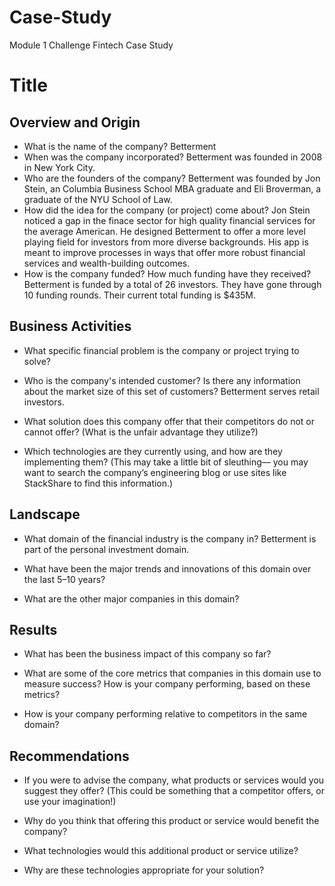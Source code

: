 # Case-Study
Module 1 Challenge Fintech Case Study 
# Title 

## Overview and Origin

* What is the name of the company?
Betterment
* When was the company incorporated?
Betterment was founded in 2008 in New York City. 
* Who are the founders of the company?
Betterment was founded by Jon Stein, an Columbia Business School MBA graduate and Eli Broverman, a graduate of the NYU School of Law.
* How did the idea for the company (or project) come about?
Jon Stein noticed a gap in the finace sector for high quality financial services for the average American. He designed Betterment to offer a more level playing field for investors from more diverse backgrounds. His app is meant to improve processes in ways that offer more robust financial services and wealth-building outcomes.
* How is the company funded? How much funding have they received?
Betterment is funded by a total of 26 investors. They have gone through 10 funding rounds. Their current total funding is $435M.



## Business Activities

* What specific financial problem is the company or project trying to solve?

* Who is the company's intended customer?  Is there any information about the market size of this set of customers?
Betterment serves retail investors. 

* What solution does this company offer that their competitors do not or cannot offer? (What is the unfair advantage they utilize?)

* Which technologies are they currently using, and how are they implementing them? (This may take a little bit of sleuthing–– you may want to search the company’s engineering blog or use sites like StackShare to find this information.)


## Landscape

* What domain of the financial industry is the company in?
Betterment is part of the personal investment domain.
* What have been the major trends and innovations of this domain over the last 5–10 years?

* What are the other major companies in this domain?


## Results

* What has been the business impact of this company so far?

* What are some of the core metrics that companies in this domain use to measure success? How is your company performing, based on these metrics?

* How is your company performing relative to competitors in the same domain?


## Recommendations

* If you were to advise the company, what products or services would you suggest they offer? (This could be something that a competitor offers, or use your imagination!)

* Why do you think that offering this product or service would benefit the company?

* What technologies would this additional product or service utilize?

* Why are these technologies appropriate for your solution?
